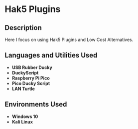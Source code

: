 <h1>Hak5 Plugins</h1>

<h2>Description</h2>
Here I focus on using Hak5 Plugins and Low Cost Alternatives.<br />


<h2>Languages and Utilities Used</h2>
 
- <b>USB Rubber Ducky</b>
- <b>DuckyScript</b>
- <b>Raspberry Pi Pico</b>
- <b>Pico Ducky Script</b>
- <b>LAN Turtle</b>

<h2>Environments Used </h2>

- <b>Windows 10</b>
- <b>Kali Linux</b>


<!--
 ```diff
- text in red
+ text in green
! text in orange
# text in gray
@@ text in purple (and bold)@@
```
--!>
